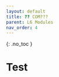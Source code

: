 ```yaml
---
layout: default
title: ?? COM???
parent: L6 Modules
nav_order: 4
---
```


{: .no_toc }


# Test



